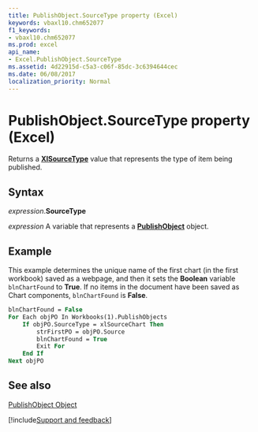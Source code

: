 ```yaml
---
title: PublishObject.SourceType property (Excel)
keywords: vbaxl10.chm652077
f1_keywords:
- vbaxl10.chm652077
ms.prod: excel
api_name:
- Excel.PublishObject.SourceType
ms.assetid: 4d22915d-c5a3-c06f-85dc-3c6394644cec
ms.date: 06/08/2017
localization_priority: Normal
---
```



# PublishObject.SourceType property (Excel)

Returns a  **[XlSourceType](Excel.XlSourceType.md)** value that represents the type of item being published.


## Syntax

_expression_.**SourceType**

_expression_ A variable that represents a **[PublishObject](Excel.PublishObject.md)** object.


## Example

This example determines the unique name of the first chart (in the first workbook) saved as a webpage, and then it sets the  **Boolean** variable `blnChartFound` to **True**. If no items in the document have been saved as Chart components, `blnChartFound` is **False**.


```vb
blnChartFound = False 
For Each objPO In Workbooks(1).PublishObjects 
    If objPO.SourceType = xlSourceChart Then 
        strFirstPO = objPO.Source 
        blnChartFound = True 
        Exit For 
    End If 
Next objPO
```


## See also


[PublishObject Object](Excel.PublishObject.md)

[!include[Support and feedback](~/includes/feedback-boilerplate.md)]